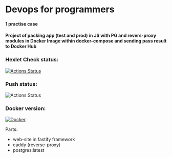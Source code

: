 # Devops for programmers
#### 1 practise case
#### Project of packing app (test and prod) in JS with PG and revers-proxy modules in Docker Image within docker-compose and sending pass result to Docker Hub

### Hexlet Check status:
[![Actions Status](https://github.com/generalitalics/devops-for-programmers-project-lvl1/workflows/hexlet-check/badge.svg)](https://github.com/generalitalics/devops-for-programmers-project-lvl1/actions)

### Push status:
![Actions Status](https://github.com/generalitalics/devops-for-programmers-project-lvl1/actions/workflows/push.yml/badge.svg)

### Docker version:
[![Docker](https://img.shields.io/docker/pulls/generalitalics/devops-for-programmers-project-lvl1.svg?label=Docker%20Image&style=flat)](https://hub.docker.com/repository/docker/generalitalics/devops-for-programmers-project-lvl1)

Parts:
- web-site in fastify framework
- caddy (reverse-proxy)
- postgres:latest